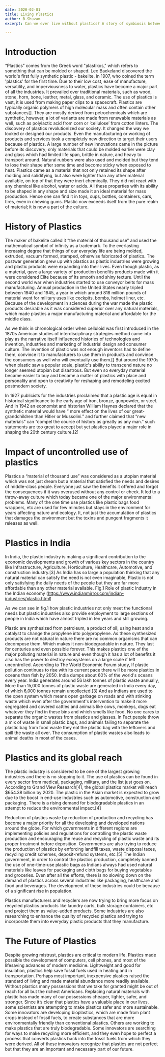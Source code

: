 ```yaml
---
date: 2020-02-01
title: Living Plastics
author: B.Shuvam
excerpt: Can we ever live without plastics? A story of symbiosis between humans and plastics.

---
```


# Introduction
“Plastics” comes from the Greek word "plastikos," which refers to something that can be molded or shaped. Leo Baekeland discovered the world's first fully synthetic plastic - bakelite, in 1907, who coined the term 'plastics' for the first time. Due to their low cost, ease of manufacture, versatility, and imperviousness to water, plastics have become a major part of all the industries. It prevailed over traditional materials, such as wood, stone, horn, bone, leather, metal, glass, and ceramic. The use of plastics is vast, it is used from making paper clips to a spacecraft. Plastics are typically organic polymers of high molecular mass and often contain other substances[]. They are mostly derived from petrochemicals which are synthetic, however, a lot of variants are made from renewable materials as well, such as polylactic acid from corn or ‘cellulose’ from cotton linters. 
The discovery of plastics revolutionized our society. It changed the way we looked or designed our products. Even the manufacturing or working of products and services took a completely new direction to target their users because of plastics. A large number of new innovations came in the picture before its discovery; only materials that could be molded earlier were clay and glass which had limited life span, brittle in nature, and heavy to transport around. Natural rubbers were also used and molded but they tend to lose their shape after some time and become sticky when exposed to heat. Plastics came as a material that not only retained its shape after molding and solidifying, but also were lighter than any other material available, on top of that they were inert chemically. They did not react with any chemical like alcohol, water or acids. All these properties with its ability to be shaped in any shape and size made it an ideal material for mass production. Hence one can find it in toys, cups, bottles, containers, cars, tires, even in chewing gums.
Plastic now exceeds itself from the pure realm of material; it is now a part of the culture.


# History of Plastics
The maker of bakelite called it “the material of thousand use” and used the mathematical symbol of infinity as a trademark. To the everlasting increasing degree that things of our everyday life are being molded, extruded, vacuum formed, stamped, otherwise fabricated of plastics. The postwar generation grew up with plastics as plastic industries were growing and plastic products were expanding into their lives. Even though plastic, as a material, gave a large variety of production benefits products made with it were considered Elite because of its smooth and shiny texture. Until the second world war when industries started to use conveyor belts for mass manufacturing. Annual production in the United States nearly tripled between 1940 and 1945, a year in which around 818 million pounds of material went for military uses like cockpits, bombs, helmet liner, etc.
Because of the development in sciences during the war made the plastic products desirable as it was considered superior over any natural materials, which made plastics a major manufacturing material and affordable for the middle class.

As we think in chronological order when celluloid was first introduced in the 1870s American studies of interdisciplinary strategies method came into play as the narrative itself influenced histories of technologies and invention, industries and marketing of industrial design and consumer culture. The invention of plastic was not enough inventors had to define them, convince it to manufacturers to use them in products and convince the consumers as well who will eventually use them.[]
But around the 1970s when plastic saw a popular scale, plastic's ability to transcend nature no longer seemed utopian but disastrous. But even so everyday material became easier to buy and became a matter of plastics with place and personality and open to creativity for reshaping and remodeling excited postmodern society.

In 1927 publicists for the industries proclaimed that a plastic age is equal in historical significance to the early age of iron, bronze, gunpowder, or steel. And in 1942 an economist and historian William Haynes declared that the synthetic material would have “ more effect on the lives of our great-grandchildren than Hitler or Mussolini.” and further claimed that “new materials” can “compel the course of history as greatly as any man.” such statements are too great to accept but yet plastics played a major role in shaping the 20th century culture.[2]


# Impact of uncontrolled use of plastics
Plastics a “material of thousand use” was considered as a utopian material which was not just dream but a material that satisfied the needs and desires of middle-class people. Everyone just saw the benefits it offered and forgot the consequences if it was overused without any control or check. It led to a throw-away culture which today became one of the major environmental problems. Many of the one time use plastics like plastic bags food wrappers, etc are used for few minutes but stays in the environment for years affecting nature and ecology.
It, not just the accumulation of plastics that damages the environment but the toxins and pungent fragments it releases as well.


# Plastics in India
In India, the plastic industry is making a significant contribution to the economic
developments and growth of various key sectors in the country like Infrastructure,
Agriculture, Horticulture, Healthcare, Automotive, and construction industry.[3]
As India has so large a population thinking that any natural material can satisfy the need is not even imaginable, Plastic is not only satisfying the daily needs of the people but they are far more affordable than any other material available.
Fig.1 Role of plastic Industry in the Indian economy (https://www.indianmirror.com/indian-industries/plastic.html)


As we can see in fig.1 how plastic industries not only meet the functional needs but plastic industries also provide employment to large sections of people in India which have almost tripled in ten years and still growing.

Plastic are synthesized from petroleum, a product of oil, using heat and a catalyst to
change the propylene into polypropylene. As these synthesized products are not natural in nature there are no common organisms that can decompose them. Which makes it non-biodegradable in nature. They last for centuries and even possible forever. This makes plastics one of the major polluting material in nature and even though it has a lot of benefits it also has the power to destroy ecosystems on a large scale if left uncontrolled.
According to The World Economic Forum study, If plastic pollution continues to rise with its current pace there will be more plastics in oceans than fish by 2050.
India dumps about 60% of the world's oceans every year. India generates around 56 lakh tonnes of plastic waste annually, More than 15,000 tonnes of plastic waste are generated in India every day, of which 6,000 tonnes remain uncollected.[3]
And as Indians are used to the open system which means open garbage on roads and with stinking waste which even after the government's intervention to make it more segregated and covered cattles and animals like cows, monkeys, dogs eat whatever they find in these bins and which smells like food. No one cares to separate the organic wastes from plastics and glasses. In Fact people throw a mix of waste in small plastic bags, and animals failing to separate the plastic bag from food waste they eat the plastic bag with the leftovers and spill the waste all over. The consumption of plastic wastes also leads to animal deaths in most of the cases.


# Plastics and its global reach
The plastic industry is considered to be one of the largest growing industries and there is no stopping to it. The use of plastics can be found in every sector from medical, packaging, military, and the list just goes on.
According to Grand View Research[4], the global plastics market will reach $654.38 billion by 2020. The plastic in the Asian market is expected to grow due to the boost in end-use industries such as automotive, construction and packaging. There is a rising demand for biodegradable plastics in an attempt to reduce the environmental impact.[4]

Reduction of plastics waste by reduction of production and recycling has become a major priority for all the developing and developed nations around the globe.
For which governments in different regions are implementing policies and regulations for controlling the plastic waste production and encouraging the reuse and recycling of plastic waste and its proper treatment before deposition. 
Governments are also trying to reduce the production of plastics by enforcing landfill taxes, waste disposal taxes, recycling credit schemes, deposit-refund systems, etc.[5] 
The Indian government, in order to control the plastics production, completely banned the use of one-time-use plastic bags as Indians always had used natural materials like leaves for packaging and cloth bags for buying vegetables and groceries.
Even after all the efforts, there is no slowing down on the demand of plastics across several industries like packaging, healthcare and food and beverages. The development of these industries could be because of a significant rise in population.

Plastics manufacturers and recyclers are now trying to bring more focus on recycled plastics products like laundry carts, bulk storage containers, etc and project them as value-added products. Some industries are also researching to enhance the quality of recycled plastics and trying to incorporate them into everyday plastic products that they manufacture. 

# The Future of Plastics
Despite growing mistrust, plastics are critical to modern life. Plastics made possible the development of computers, cell phones, and most of the lifesaving advances of modern medicine. Lightweight and good for insulation, plastics help save fossil fuels used in heating and in transportation. Perhaps most important, inexpensive plastics raised the standard of living and made material abundance more readily available. Without plastics many possessions that we take for granted might be out of reach for all but the richest Americans. Replacing natural materials with plastic has made many of our possessions cheaper, lighter, safer, and stronger.
Since it’s clear that plastics have a valuable place in our lives, some scientists are attempting to make plastics safer and more sustainable. Some innovators are developing bioplastics, which are made from plant crops instead of fossil fuels, to create substances that are more environmentally friendly than conventional plastics. Others are working to make plastics that are truly biodegradable. Some innovators are searching for ways to make recycling more efficient, and they even hope to perfect a process that converts plastics back into the fossil fuels from which they were derived. All of these innovators recognize that plastics are not perfect but that they are an important and necessary part of our future.
